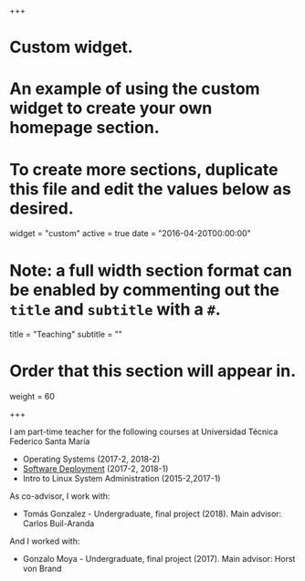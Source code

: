 +++
# Custom widget.
# An example of using the custom widget to create your own homepage section.
# To create more sections, duplicate this file and edit the values below as desired.
widget = "custom"
active = true
date = "2016-04-20T00:00:00"

# Note: a full width section format can be enabled by commenting out the `title` and `subtitle` with a `#`.
title = "Teaching"
subtitle = ""

# Order that this section will appear in.
weight = 60

+++

I am part-time teacher for the following courses at Universidad Técnica Federico Santa María 

- Operating Systems (2017-2, 2018-2) 
- [Software Deployment](https://github.com/sirspock/SDW) (2017-2, 2018-1) 
- Intro to Linux System Administration (2015-2,2017-1)


As co-advisor, I work with:

 - Tomás Gonzalez - Undergraduate, final project (2018). Main advisor: Carlos Buil-Aranda

And I worked with:

 - Gonzalo Moya - Undergraduate, final project (2017). Main advisor: Horst von Brand
